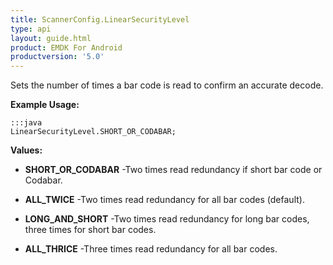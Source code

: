```yaml
---
title: ScannerConfig.LinearSecurityLevel
type: api
layout: guide.html
product: EMDK For Android
productversion: '5.0'
---
```



Sets the number of times a bar code is read to confirm an accurate
 decode.
 
 

**Example Usage:**
	
	:::java	
	LinearSecurityLevel.SHORT_OR_CODABAR;


**Values:**

* **SHORT_OR_CODABAR** -Two times read redundancy if short bar code or Codabar.

* **ALL_TWICE** -Two times read redundancy for all bar codes (default).

* **LONG_AND_SHORT** -Two times read redundancy for long bar codes, three times for short
 bar codes.

* **ALL_THRICE** -Three times read redundancy for all bar codes.


